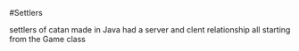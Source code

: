 #Settlers


settlers of catan made in Java had a server and clent relationship all starting from the Game class